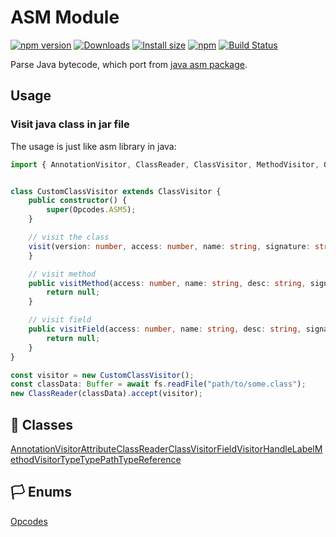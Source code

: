 # ASM Module

[![npm version](https://img.shields.io/npm/v/@xmcl/asm.svg)](https://www.npmjs.com/package/@xmcl/asm)
[![Downloads](https://img.shields.io/npm/dm/@xmcl/asm.svg)](https://npmjs.com/@xmcl/asm)
[![Install size](https://packagephobia.now.sh/badge?p=@xmcl/asm)](https://packagephobia.now.sh/result?p=@xmcl/asm)
[![npm](https://img.shields.io/npm/l/@xmcl/minecraft-launcher-core.svg)](https://github.com/voxelum/minecraft-launcher-core-node/blob/master/LICENSE)
[![Build Status](https://github.com/voxelum/minecraft-launcher-core-node/workflows/Build/badge.svg)](https://github.com/Voxelum/minecraft-launcher-core-node/actions?query=workflow%3ABuild)

Parse Java bytecode, which port from [java asm package](https://asm.ow2.io/).

## Usage

### Visit java class in jar file

The usage is just like asm library in java:

```ts
import { AnnotationVisitor, ClassReader, ClassVisitor, MethodVisitor, Opcodes } from '@xmcl/asm'


class CustomClassVisitor extends ClassVisitor {
    public constructor() {
        super(Opcodes.ASM5);
    }

    // visit the class 
    visit(version: number, access: number, name: string, signature: string, superName: string, interfaces: string[]): void {
    }

    // visit method
    public visitMethod(access: number, name: string, desc: string, signature: string, exceptions: string[]) {
        return null;
    }

    // visit field
    public visitField(access: number, name: string, desc: string, signature: string, value: any) {
        return null;
    }
}

const visitor = new CustomClassVisitor();
const classData: Buffer = await fs.readFile("path/to/some.class");
new ClassReader(classData).accept(visitor);
```

## 🧾 Classes

<div class="definition-grid class"><a href="asm/@xmcl/asm.AnnotationVisitor">AnnotationVisitor</a><a href="asm/@xmcl/asm.Attribute">Attribute</a><a href="asm/@xmcl/asm.ClassReader">ClassReader</a><a href="asm/@xmcl/asm.ClassVisitor">ClassVisitor</a><a href="asm/@xmcl/asm.FieldVisitor">FieldVisitor</a><a href="asm/@xmcl/asm.Handle">Handle</a><a href="asm/@xmcl/asm.Label">Label</a><a href="asm/@xmcl/asm.MethodVisitor">MethodVisitor</a><a href="asm/@xmcl/asm.Type">Type</a><a href="asm/@xmcl/asm.TypePath">TypePath</a><a href="asm/@xmcl/asm.TypeReference">TypeReference</a></div>

## 🏳️ Enums

<div class="definition-grid enum"><a href="asm/@xmcl/asm.Opcodes">Opcodes</a></div>

